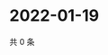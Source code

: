 # 2022-01-19

共 0 条

<!-- BEGIN WEIBO -->
<!-- 最后更新时间 Wed Jan 19 2022 12:14:25 GMT+0800 (China Standard Time) -->

<!-- END WEIBO -->
